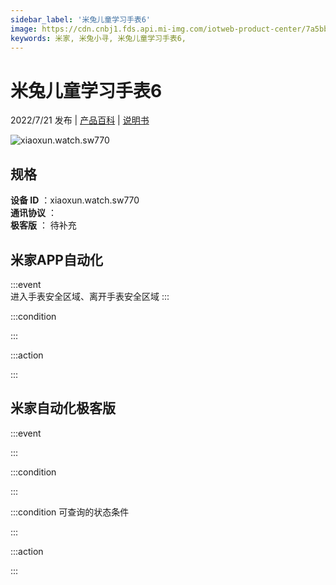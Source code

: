 ```yaml
---
sidebar_label: '米兔儿童学习手表6'
image: https://cdn.cnbj1.fds.api.mi-img.com/iotweb-product-center/7a5bb42073e28af4049da8ec4bc0f740_1648708351947.png?GalaxyAccessKeyId=AKVGLQWBOVIRQ3XLEW&Expires=9223372036854775807&Signature=AW9KqR5bnmt0KwNRcGNDNDm325Q=
keywords: 米家, 米兔小寻, 米兔儿童学习手表6, 
---
```

# 米兔儿童学习手表6

2022/7/21 发布 | [产品百科](https://home.mi.com/webapp/content/baike/product/index.html?model=xiaoxun.watch.sw770/) | [说明书](https://home.mi.com/views/introduction.html?model=xiaoxun.watch.sw770&region=cn)

![xiaoxun.watch.sw770](https://cdn.cnbj1.fds.api.mi-img.com/iotweb-product-center/7a5bb42073e28af4049da8ec4bc0f740_1648708351947.png?GalaxyAccessKeyId=AKVGLQWBOVIRQ3XLEW&Expires=9223372036854775807&Signature=AW9KqR5bnmt0KwNRcGNDNDm325Q=)

## 规格  
> 
**设备 ID** ：xiaoxun.watch.sw770  
**通讯协议** ：  
**极客版**  ： 待补充 


## 米家APP自动化  

:::event  
进入手表安全区域、离开手表安全区域
:::

:::condition  

:::

:::action   

:::

## 米家自动化极客版  

:::event  

:::

:::condition  

:::

:::condition 可查询的状态条件  

:::

:::action  

:::

        
